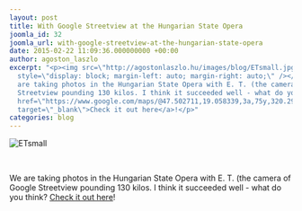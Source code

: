 ```yaml
---
layout: post
title: With Google Streetview at the Hungarian State Opera
joomla_id: 32
joomla_url: with-google-streetview-at-the-hungarian-state-opera
date: 2015-02-22 11:09:36.000000000 +00:00
author: agoston_laszlo
excerpt: "<p><img src=\"http://agostonlaszlo.hu/images/blog/ETsmall.jpg\" alt=\"ETsmall\"
  style=\"display: block; margin-left: auto; margin-right: auto;\" /></p>\r\n<p>&nbsp;</p>\r\n<p>We
  are taking photos in the Hungarian State Opera with E. T. (the camera of Google
  Streetview pounding 130 kilos. I think it succeeded well - what do you think?&nbsp;<a
  href=\"https://www.google.com/maps/@47.502711,19.058339,3a,75y,320.29h,75.58t/data=!3m5!1e1!3m3!1sfL7B6H3p4wNo_QiaP8IYDQ!2e0!3e5\"
  target=\"_blank\">Check it out here</a>!</p>"
categories: blog
---
```

<p><img src="http://agostonlaszlo.hu/images/blog/ETsmall.jpg" alt="ETsmall" style="display: block; margin-left: auto; margin-right: auto;" /></p>
<p>&nbsp;</p>
<p>We are taking photos in the Hungarian State Opera with E. T. (the camera of Google Streetview pounding 130 kilos. I think it succeeded well - what do you think?&nbsp;<a href="https://www.google.com/maps/@47.502711,19.058339,3a,75y,320.29h,75.58t/data=!3m5!1e1!3m3!1sfL7B6H3p4wNo_QiaP8IYDQ!2e0!3e5" target="_blank">Check it out here</a>!</p>

